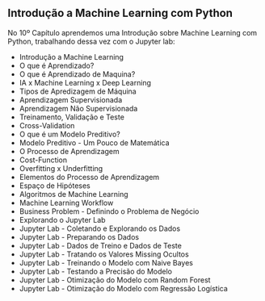 ## Introdução a Machine Learning com Python

No 10º Capítulo aprendemos uma Introdução sobre Machine Learning com Python, trabalhando dessa vez com o Jupyter lab:

<ul>
  <li>Introdução a Machine Learning</li>
  <li>O que é Aprendizado?</li>
  <li>O que é Aprendizado de Maquina?</li>
  <li>IA x Machine Learning x Deep Learning</li>
  <li>Tipos de Apredizagem de Máquina</li>
  <li>Aprendizagem Supervisionada</li>
  <li>Aprendizagem Não Supervisionada</li>
  <li>Treinamento, Validação e Teste</li>
  <li>Cross-Validation</li>
  <li>O que é um Modelo Preditivo?</li>
  <li>Modelo Preditivo - Um Pouco de Matemática</li>
  <li>O Processo de Aprendizagem</li>
  <li>Cost-Function</li>
  <li>Overfitting x Underfitting</li>
  <li>Elementos do Processo de Aprendizagem</li>
  <li>Espaço de Hipóteses</li>
  <li>Algoritmos de Machine Learning</li>
  <li>Machine Learning Workflow</li>
  <li>Business Problem - Definindo o Problema de Negócio</li>
  <li>Explorando o Jupyter Lab</li>
  <li>Jupyter Lab - Coletando e Explorando os Dados</li>
  <li>Jupyter Lab - Preparando os Dados</li>
  <li>Jupyter Lab - Dados de Treino e Dados de Teste</li>
  <li>Jupyter Lab - Tratando os Valores Missing Ocultos</li>
  <li>Jupyter Lab - Treinando o Modelo com Naive Bayes</li>
  <li>Jupyter Lab - Testando a Precisão do Modelo</li>
  <li>Jupyter Lab - Otimização do Modelo com Random Forest</li>
  <li>Jupyter Lab - Otimização do Modelo com Regressão Logística</li>
</ul>